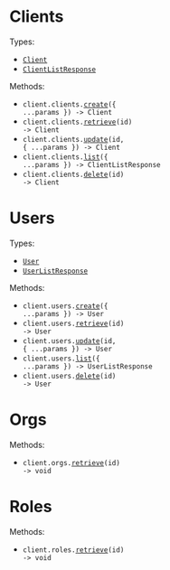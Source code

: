 # Clients

Types:

- <code><a href="./src/resources/clients.ts">Client</a></code>
- <code><a href="./src/resources/clients.ts">ClientListResponse</a></code>

Methods:

- <code title="post /clients">client.clients.<a href="./src/resources/clients.ts">create</a>({ ...params }) -> Client</code>
- <code title="get /clients/{id}">client.clients.<a href="./src/resources/clients.ts">retrieve</a>(id) -> Client</code>
- <code title="patch /clients/{id}">client.clients.<a href="./src/resources/clients.ts">update</a>(id, { ...params }) -> Client</code>
- <code title="get /clients">client.clients.<a href="./src/resources/clients.ts">list</a>({ ...params }) -> ClientListResponse</code>
- <code title="delete /clients/{id}">client.clients.<a href="./src/resources/clients.ts">delete</a>(id) -> Client</code>

# Users

Types:

- <code><a href="./src/resources/users.ts">User</a></code>
- <code><a href="./src/resources/users.ts">UserListResponse</a></code>

Methods:

- <code title="post /users">client.users.<a href="./src/resources/users.ts">create</a>({ ...params }) -> User</code>
- <code title="get /users/{id}">client.users.<a href="./src/resources/users.ts">retrieve</a>(id) -> User</code>
- <code title="put /users/{id}">client.users.<a href="./src/resources/users.ts">update</a>(id, { ...params }) -> User</code>
- <code title="get /users">client.users.<a href="./src/resources/users.ts">list</a>({ ...params }) -> UserListResponse</code>
- <code title="delete /users/{id}">client.users.<a href="./src/resources/users.ts">delete</a>(id) -> User</code>

# Orgs

Methods:

- <code title="get /org/{id}">client.orgs.<a href="./src/resources/orgs.ts">retrieve</a>(id) -> void</code>

# Roles

Methods:

- <code title="get /role/{id}">client.roles.<a href="./src/resources/roles.ts">retrieve</a>(id) -> void</code>
